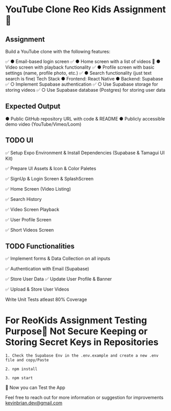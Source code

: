 # YouTube Clone Reo Kids Assignment 👋

## Assignment

Build a YouTube clone with the following features:

✅ ● Email-based login screen
✅ ● Home screen with a list of videos
🔴 ● Video screen with playback functionality
✅ ● Profile screen with basic settings (name, profile photo, etc.)
✅ ● Search functionality (just text search is fine)
Tech Stack
● Frontend: React Native
● Backend: Supabase
✅ ○ Implement Supabase authentication
✅ ○ Use Supabase storage for storing videos
✅ ○ Use Supabase database (Postgres) for storing user data

## Expected Output
● Public GitHub repository URL with code & README
● Publicly accessible demo video (YouTube/Vimeo/Loom)


## TODO UI

✅ Setup Expo Environment & Install Dependencies (Supabase & Tamagui UI Kit)

✅ Prepare UI Assets & Icon & Color Paletes 

✅ SignUp & Login Screen & SplashScreen

✅ Home Screen (Video Listing)

✅ Search History

✅ Video Screen Playback

✅ User Profile Screen

✅ Short Videos Screen

## TODO Functionalities 

✅ Implement forms & Data Collection on all inputs 

✅ Authentication with Email (Supabase)

✅ Store User Data
✅ Update User Profile & Banner

✅ Upload & Store User Videos

Write Unit Tests atleast 80% Coverage



# For ReoKids Assignment Testing Purpose🔴 Not Secure Keeping or Storing Secret Keys in Repositories

`1. Check the Supabase Env in the .env.example and create a new .env file and copy/Paste`

`2. npm install` 

`3. npm start`

🚀 Now you can Test the App


Feel free to reach out for more information or suggestion for improvements
kevinbrian.dev@gmail.com